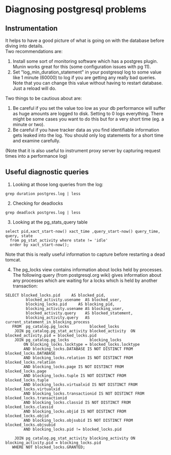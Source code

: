 # Diagnosing postgresql problems

## Instrumentation
It helps to have a good picture of what is going on with the database before diving into details.  
Two recommendations are:
1.  Install some sort of monitoring software which has a postgres plugin.  Munin works great for this (some configuration issues with pg 11).
2.  Set "log_min_duration_statement" in your postgresql log to some value like 1 minute (60000) to log if you are getting any really bad queries.  Note that you can change this value without having to restart database.  Just a reload will do.

Two things to be cautious about are:
1.  Be careful if you set the value too low as your db performance will suffer as huge amounts are logged to disk. Setting to 0 logs everything.  There might be some cases you want to do this but for a very short time (eg. a minute or two).
2.  Be careful if you have tracker data as you find identifiable information gets leaked into the log.  You should only log statements for a short time and examine carefully.

(Note that it is also useful to instrument proxy server by capturing request times into a performance log)

## Useful diagnostic queries
1.  Looking at those long queries from the log:
```
grep duration postgres.log | less
```

2.  Checking for deadlocks
```
grep deadlock postgres.log | less
```

3.  Looking at the pg_stats_query table
```
select pid,xact_start-now() xact_time ,query_start-now() query_time, query, state 
  from pg_stat_activity where state != 'idle' 
  order by xact_start-now();
```
Note that this is really useful information to capture before restarting a dead tomcat.

4. The pg_locks view contains information about locks held by processes.  The following query
(from postgresql.org wiki) gives information about any processes which are waiting for a locks
which is held by another transaction: 
```
SELECT blocked_locks.pid     AS blocked_pid,
         blocked_activity.usename  AS blocked_user,
         blocking_locks.pid     AS blocking_pid,
         blocking_activity.usename AS blocking_user,
         blocked_activity.query    AS blocked_statement,
         blocking_activity.query   AS current_statement_in_blocking_process
   FROM  pg_catalog.pg_locks         blocked_locks
    JOIN pg_catalog.pg_stat_activity blocked_activity  ON blocked_activity.pid = blocked_locks.pid
    JOIN pg_catalog.pg_locks         blocking_locks 
        ON blocking_locks.locktype = blocked_locks.locktype
        AND blocking_locks.DATABASE IS NOT DISTINCT FROM blocked_locks.DATABASE
        AND blocking_locks.relation IS NOT DISTINCT FROM blocked_locks.relation
        AND blocking_locks.page IS NOT DISTINCT FROM blocked_locks.page
        AND blocking_locks.tuple IS NOT DISTINCT FROM blocked_locks.tuple
        AND blocking_locks.virtualxid IS NOT DISTINCT FROM blocked_locks.virtualxid
        AND blocking_locks.transactionid IS NOT DISTINCT FROM blocked_locks.transactionid
        AND blocking_locks.classid IS NOT DISTINCT FROM blocked_locks.classid
        AND blocking_locks.objid IS NOT DISTINCT FROM blocked_locks.objid
        AND blocking_locks.objsubid IS NOT DISTINCT FROM blocked_locks.objsubid
        AND blocking_locks.pid != blocked_locks.pid
 
    JOIN pg_catalog.pg_stat_activity blocking_activity ON blocking_activity.pid = blocking_locks.pid
   WHERE NOT blocked_locks.GRANTED;
   ``` 
   